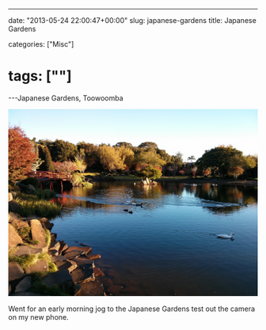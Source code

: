 ---

date: "2013-05-24 22:00:47+00:00"
slug: japanese-gardens
title: Japanese Gardens


categories: ["Misc"]
# tags: [""]
---Japanese Gardens, Toowoomba

![Japanese Gardens](japanese-gardens.jpg)

Went for an early morning jog to the Japanese Gardens test out the camera on my new phone.
